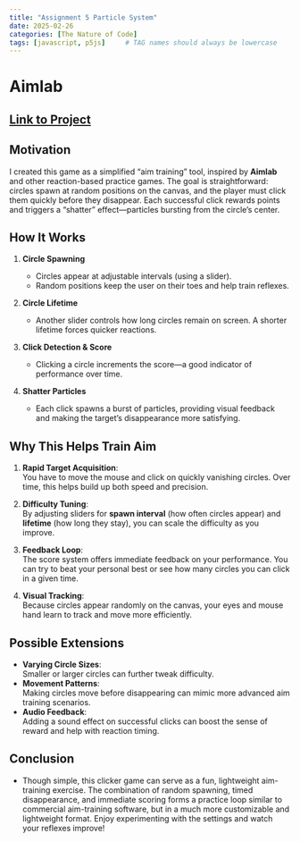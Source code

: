 ```yaml
---
title: "Assignment 5 Particle System"
date: 2025-02-26
categories: [The Nature of Code]
tags: [javascript, p5js]     # TAG names should always be lowercase
---
```

# Aimlab
[Link to Project](https://editor.p5js.org/Marc1ous/sketches/qWE5LPdfs)
---

## Motivation

I created this game as a simplified “aim training” tool, inspired by **Aimlab** and other reaction-based practice games. The goal is straightforward: circles spawn at random positions on the canvas, and the player must click them quickly before they disappear. Each successful click rewards points and triggers a “shatter” effect—particles bursting from the circle’s center.

## How It Works

1. **Circle Spawning**  
   - Circles appear at adjustable intervals (using a slider).  
   - Random positions keep the user on their toes and help train reflexes.

2. **Circle Lifetime**  
   - Another slider controls how long circles remain on screen. A shorter lifetime forces quicker reactions.

3. **Click Detection & Score**  
   - Clicking a circle increments the score—a good indicator of performance over time.

4. **Shatter Particles**  
   - Each click spawns a burst of particles, providing visual feedback and making the target’s disappearance more satisfying.

## Why This Helps Train Aim

1. **Rapid Target Acquisition**:  
   You have to move the mouse and click on quickly vanishing circles. Over time, this helps build up both speed and precision.

2. **Difficulty Tuning**:  
   By adjusting sliders for **spawn interval** (how often circles appear) and **lifetime** (how long they stay), you can scale the difficulty as you improve.

3. **Feedback Loop**:  
   The score system offers immediate feedback on your performance. You can try to beat your personal best or see how many circles you can click in a given time.

4. **Visual Tracking**:  
   Because circles appear randomly on the canvas, your eyes and mouse hand learn to track and move more efficiently.

## Possible Extensions

- **Varying Circle Sizes**:  
  Smaller or larger circles can further tweak difficulty.  
- **Movement Patterns**:  
  Making circles move before disappearing can mimic more advanced aim training scenarios.  
- **Audio Feedback**:  
  Adding a sound effect on successful clicks can boost the sense of reward and help with reaction timing.

## Conclusion

- Though simple, this clicker game can serve as a fun, lightweight aim-training exercise. The combination of random spawning, timed disappearance, and immediate scoring forms a practice loop similar to commercial aim-training software, but in a much more customizable and lightweight format. Enjoy experimenting with the settings and watch your reflexes improve!
